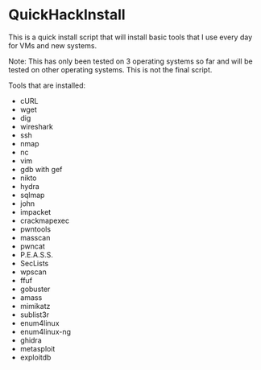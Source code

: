 # QuickHackInstall
This is a quick install script that will install basic tools that I use every day for VMs and new systems.

Note: This has only been tested on 3 operating systems so far and will be tested on other operating systems. This is not the final script.

Tools that are installed:
 - cURL
 - wget
 - dig
 - wireshark
 - ssh
 - nmap
 - nc
 - vim 
 - gdb with gef
 - nikto
 - hydra
 - sqlmap
 - john
 - impacket
 - crackmapexec
 - pwntools
 - masscan
 - pwncat
 - P.E.A.S.S.
 - SecLists
 - wpscan
 - ffuf
 - gobuster
 - amass
 - mimikatz
 - sublist3r
 - enum4linux
 - enum4linux-ng
 - ghidra
 - metasploit
 - exploitdb

